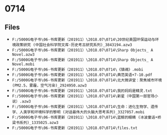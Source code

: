 # 0714

## Files

- `F:/5000G电子书\06-书库更新（201911）\2018.07\0714\20世纪美国环保运动与环境政策研究 (中国社会科学院文库·历史考古研究系列)_3843194.azw3`
- `F:/5000G电子书\06-书库更新（201911）\2018.07\0714\Sharp Objects_ A Novel.azw3`
- `F:/5000G电子书\06-书库更新（201911）\2018.07\0714\Sharp Objects_ A Novel.mobi`
- `F:/5000G电子书\06-书库更新（201911）\2018.07\0714\《镇魂》.mobi`
- `F:/5000G电子书\06-书库更新（201911）\2018.07\0714\典范英语+7-10.pdf`
- `F:/5000G电子书\06-书库更新（201911）\2018.07\0714\北大微讲堂：聚焦城市环境(PM2.5，雾霾，空气污染)_2924950.azw3`
- `F:/5000G电子书\06-书库更新（201911）\2018.07\0714\我的妈妈是精灵.txt`
- `F:/5000G电子书\06-书库更新（201911）\2018.07\0714\新星（中国第一部官场小说）.azw3`
- `F:/5000G电子书\06-书库更新（201911）\2018.07\0714\生命：进化生物学、遗传学、人类学和环境科学的黎明 (对话最伟大的头脑大思考系列)_3327057.mobi`
- `F:/5000G电子书\06-书库更新（201911）\2018.07\0714\蓝鲸的眼睛 (冰波童话•桥梁书系列)_1335025.azw3`
- `F:/5000G电子书\06-书库更新（201911）\2018.07\0714\files.txt`
